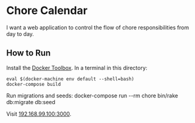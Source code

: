 # Chore Calendar

I want a web application to control the flow of chore responsibilities from day to day.

## How to Run

Install the [Docker Toolbox](https://www.docker.com/docker-toolbox). In a terminal in this directory:

    eval $(docker-machine env default --shell=bash)
    docker-compose build

Run migrations and seeds:
    docker-compose run --rm chore bin/rake db:migrate db:seed

Visit [192.168.99.100:3000](http://192.168.99.100:3000).

